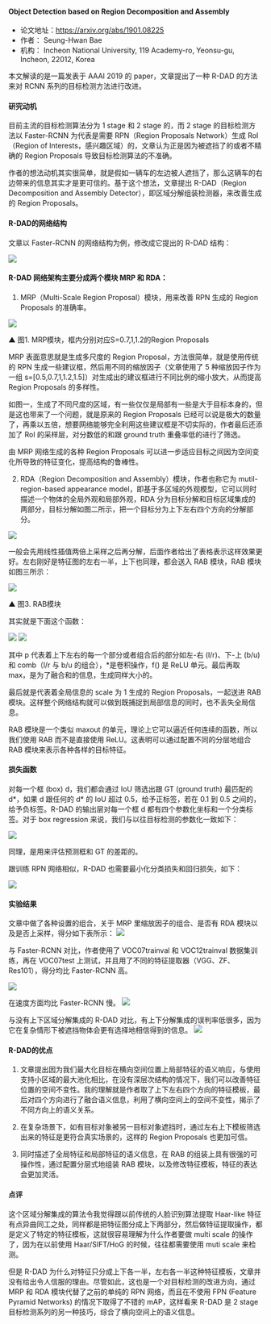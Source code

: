 #### Object Detection based on Region Decomposition and Assembly
- 论文地址：https://arxiv.org/abs/1901.08225 
- 作者： Seung-Hwan Bae
- 机构： Incheon National University, 119 Academy-ro, Yeonsu-gu, Incheon, 22012, Korea

本文解读的是一篇发表于 AAAI 2019 的 paper，文章提出了一种 R-DAD 的方法来对 RCNN 系列的目标检测方法进行改进。

#### 研究动机

目前主流的目标检测算法分为 1 stage 和 2 stage 的，而 2 stage 的目标检测方法以 Faster-RCNN 为代表是需要 RPN（Region Proposals Network）生成 RoI（Region of Interests，感兴趣区域）的，文章认为正是因为被遮挡了的或者不精确的 Region Proposals 导致目标检测算法的不准确。

作者的想法动机其实很简单，就是假如一辆车的左边被人遮挡了，那么这辆车的右边带来的信息其实才是更可信的。基于这个想法，文章提出 R-DAD（Region Decomposition and Assembly Detector），即区域分解组装检测器，来改善生成的 Region Proposals。

#### R-DAD的网络结构

文章以 Faster-RCNN 的网络结构为例，修改成它提出的 R-DAD 结构：

<img src='https://mmbiz.qpic.cn/mmbiz_png/VBcD02jFhgmgJo4tUzibw4mStnbicw7QWoElJCwYyuCWZjcRq1b6dsVguuD1KPrKd1VgCj54RgYYQZ1m6icYgdlXg/640?wx_fmt=png&tp=webp&wxfrom=5&wx_lazy=1&wx_co=1' />

#### R-DAD 网络架构主要分成两个模块 MRP 和 RDA：

1. MRP（Multi-Scale Region Proposal）模块，用来改善 RPN 生成的 Region Proposals 的准确率。

<img src='https://mmbiz.qpic.cn/mmbiz_png/VBcD02jFhgmgJo4tUzibw4mStnbicw7QWo1xrWBsC8icciam53yEBoJH3V7VWsRn4wX4fricUJt4MOlBzkghIReemibw/640?wx_fmt=png&tp=webp&wxfrom=5&wx_lazy=1&wx_co=1' />

▲ 图1. MRP模块，框内分别对应S=0.7,1,1.2的Region Proposals

MRP 表面意思就是生成多尺度的 Region Proposal，方法很简单，就是使用传统的 RPN 生成一些建议框，然后用不同的缩放因子（文章使用了 5 种缩放因子作为一组 s=[0.5,0.7,1,1.2,1.5]）对生成出的建议框进行不同比例的缩小放大，从而提高 Region Proposals 的多样性。

如图一，生成了不同尺度的区域，有一些仅仅是局部有一些是大于目标本身的，但是这也带来了一个问题，就是原来的 Region Proposals 已经可以说是极大的数量了，再乘以五倍，想要网络能够完全利用这些建议框是不切实际的，作者最后还添加了 RoI 的采样层，对分数低的和跟 ground truth 重叠率低的进行了筛选。 

由 MRP 网络生成的各种 Region Proposals 可以进一步适应目标之间因为空间变化所导致的特征变化，提高结构的鲁棒性。 

2. RDA（Region Decomposition and Assembly）模块，作者也称它为 mutil-region-based appearance model，即基于多区域的外观模型，它可以同时描述一个物体的全局外观和局部外观，RDA 分为目标分解和目标区域集成的两部分，目标分解如图二所示，把一个目标分为上下左右四个方向的分解部分。

<img src='https://mmbiz.qpic.cn/mmbiz_png/VBcD02jFhgmgJo4tUzibw4mStnbicw7QWoPcNGhzvOGQArsxXfj8g4AgnhHGvWia2wm85Tefa7zpboSfpGibXPN4Hw/640?wx_fmt=png&tp=webp&wxfrom=5&wx_lazy=1&wx_co=1' />

一般会先用线性插值两倍上采样之后再分解，后面作者给出了表格表示这样效果更好。左右刚好是特征图的左右一半，上下也同理，都会送入 RAB 模块，RAB 模块如图三所示：

<img src='https://mmbiz.qpic.cn/mmbiz_png/VBcD02jFhgmgJo4tUzibw4mStnbicw7QWo3icXVC3TKUZPA6prgONUtZicMR5ibJ40LjQYsCibyjic44ZQZIKOvPEStpQ/640?wx_fmt=png&tp=webp&wxfrom=5&wx_lazy=1&wx_co=1' />

▲ 图3. RAB模块

其实就是下面这个函数：

<img src='https://mmbiz.qpic.cn/mmbiz_png/VBcD02jFhgmgJo4tUzibw4mStnbicw7QWos1BTJFV0atox7kgbyq5GjI2TU4g6alrVhib9HX04ryS9NuADib1vX6oQ/640?wx_fmt=png&tp=webp&wxfrom=5&wx_lazy=1&wx_co=1' />

<img src='https://mmbiz.qpic.cn/mmbiz_png/VBcD02jFhgmgJo4tUzibw4mStnbicw7QWovJbzu02RyTBniagm025nIewaIm5yXicXTG0dTcIiaSCfAAML2ukdskib6w/640?wx_fmt=png&tp=webp&wxfrom=5&wx_lazy=1&wx_co=1' />

其中 p 代表着上下左右的每一个部分或者组合后的部分如左-右 (l/r)、下-上 (b/u) 和 comb（l/r 与 b/u 的组合），*是卷积操作，f() 是 ReLU 单元。最后再取 max，是为了融合和的信息，生成同样大小的。

最后就是代表着全局信息的 scale 为 1 生成的 Region Proposals，一起送进 RAB 模块。这样整个网络结构就可以做到既捕捉到局部信息的同时，也不丢失全局信息。 

RAB 模块是一个类似 maxout 的单元，理论上它可以逼近任何连续的函数，所以我们使用 RAB 而不是直接使用 ReLU。这表明可以通过配置不同的分层地组合 RAB 模块来表示各种各样的目标特征。

#### 损失函数
对每一个框 (box) d，我们都会通过 IoU 筛选出跟 GT (ground truth) 最匹配的 d*，如果 d 跟任何的 d* 的 IoU 超过 0.5，给予正标签，若在 0.1 到 0.5 之间的，给予负标签。R-DAD 的输出层对每一个框 d 都有四个参数化坐标和一个分类标签。对于 box regression 来说，我们与以往目标检测的参数化一致如下：

<img src='https://mmbiz.qpic.cn/mmbiz_png/VBcD02jFhgmgJo4tUzibw4mStnbicw7QWo1rU7PibVfg7icAhsU6rMkKONJuXOiaqFib9x5tJLzQHicNuQZpgp4ZfyaLw/640?wx_fmt=png&tp=webp&wxfrom=5&wx_lazy=1&wx_co=1' />

同理，是用来评估预测框和 GT 的差距的。 

跟训练 RPN 网络相似，R-DAD 也需要最小化分类损失和回归损失，如下：

<img src='https://mmbiz.qpic.cn/mmbiz_png/VBcD02jFhgmgJo4tUzibw4mStnbicw7QWo2iaSiaPnerBZZMp9rMeAUkezxpOZ5WOciblOgRiazgJDbDO7lOs2HTl1Pg/640?wx_fmt=png&tp=webp&wxfrom=5&wx_lazy=1&wx_co=1' />

#### 实验结果
文章中做了各种设置的组合，关于 MRP 里缩放因子的组合、是否有 RDA 模块以及是否上采样，得分如下表所示：
<img src='https://mmbiz.qpic.cn/mmbiz_png/VBcD02jFhgmgJo4tUzibw4mStnbicw7QWo9XNCia6xibKV14TXcuWzsrsBlRypjc3vBTpljPDaKXCSCibC7SRicG63Hw/640?wx_fmt=png&tp=webp&wxfrom=5&wx_lazy=1&wx_co=1' />

与 Faster-RCNN 对比，作者使用了 VOC07trainval 和 VOC12trainval 数据集训练，再在 VOC07test 上测试，并且用了不同的特征提取器（VGG、ZF、Res101），得分均比 Faster-RCNN 高。

<img src='https://mmbiz.qpic.cn/mmbiz_png/VBcD02jFhgmgJo4tUzibw4mStnbicw7QWo7eCLYRjUsf9dSDrQ2aBnjkgEib7yibXPBtrKDYBkxib6wBUOPk22YqSUA/640?wx_fmt=png&tp=webp&wxfrom=5&wx_lazy=1&wx_co=1' />

在速度方面均比 Faster-RCNN 慢。
<img src='https://mmbiz.qpic.cn/mmbiz_png/VBcD02jFhgmgJo4tUzibw4mStnbicw7QWoQdkM4gIfFicyrmicPMibouI7f33eUXTQZ8BcSVtLme4VNrybDOrWKqZ5Q/640?wx_fmt=png&tp=webp&wxfrom=5&wx_lazy=1&wx_co=1' />


与没有上下区域分解集成的 R-DAD 对比，有上下分解集成的误判率低很多，因为它在复杂情形下被遮挡物体会更有选择地相信得到的信息。
<img src='https://mmbiz.qpic.cn/mmbiz_png/VBcD02jFhgmgJo4tUzibw4mStnbicw7QWo6NliaKRS7y20szOIXRfoPXqiczD8snCwzsKls3otN8PXrGica2l8HuHVQ/640?wx_fmt=png&tp=webp&wxfrom=5&wx_lazy=1&wx_co=1' />

#### R-DAD的优点
1. 文章提出因为我们最大化目标在横向空间位置上局部特征的语义响应，与使用支持小区域的最大池化相比，在没有深层次结构的情况下，我们可以改善特征位置的空间不变性。我的理解就是作者取了上下左右四个方向的特征模板，最后对四个方向进行了融合语义信息，利用了横向空间上的空间不变性，揭示了不同方向上的语义关系。 

2. 在复杂场景下，如有目标对象被另一目标对象遮挡时，通过左右上下模板筛选出来的特征是更符合真实场景的，这样的 Region Proposals 也更加可信。 

3. 同时描述了全局特征和局部特征的语义信息，在 RAB 的组装上具有很强的可操作性，通过配置分层式地组装 RAB 模块，以及修改特征模板，特征的表达会更加灵活。

#### 点评
这个区域分解集成的算法令我觉得跟以前传统的人脸识别算法提取 Haar-like 特征有点异曲同工之处，同样都是把特征图分成上下两部分，然后做特征提取操作，都是定义了特定的特征模板，这就很容易理解为什么作者要做 multi scale 的操作了，因为在以前使用 Haar/SIFT/HoG 的时候，往往都需要使用 muti scale 来检测。 

但是 R-DAD 为什么对特征只分成上下各一半，左右各一半这种特征模板，文章并没有给出令人信服的理由。尽管如此，这也是一个对目标检测的改进方向，通过 MRP 和 RDA 模块代替了之前的单纯的 RPN 网络，而且在不使用 FPN (Feature Pyramid Networks) 的情况下取得了不错的 mAP，这样看来 R-DAD 是 2 stage 目标检测系列的另一种技巧，综合了横向空间上的语义信息。

